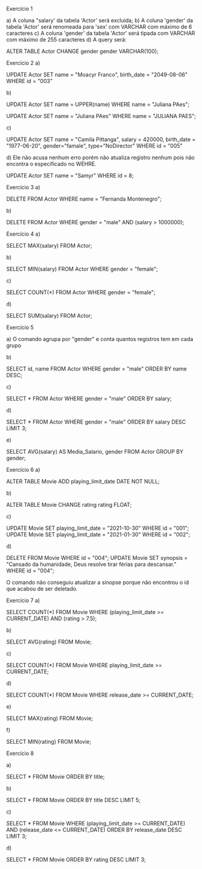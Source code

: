 Exercício 1

a) A coluna "salary' da tabela 'Actor' será excluida;
b) A coluna 'gender' da tabela 'Actor' será renomeada para 'sex' com VARCHAR com máximo de 6 caracteres
c) A coluna 'gender' da tabela 'Actor' será tipada com VARCHAR com máximo de 255 caracteres
d) A query será:

ALTER TABLE Actor CHANGE gender gender VARCHAR(100);

Exercício 2
a)

UPDATE Actor
SET name = "Moacyr Franco", birth_date = "2049-08-06"
WHERE id = "003"

b)

UPDATE Actor SET name = UPPER(name) WHERE name = "Juliana PAes";


UPDATE Actor SET name = "Juliana PAes" WHERE name = "JULIANA PAES";

c) 

UPDATE Actor SET name = "Camila Pittanga", salary = 420000, birth_date = "1977-06-20", gender="famale", type="NoDirector" WHERE id = "005"

d) Ele não acusa nenhum erro porém não atualiza registro nenhum pois não encontra o especificado no WEHRE.

UPDATE Actor SET name = "Samyr" WHERE id = 8;


 Exercício 3
a)

DELETE FROM Actor WHERE name = "Fernanda Montenegro";

b)

DELETE FROM Actor WHERE gender = "male" AND (salary > 1000000);

 Exercício 4
a)

SELECT MAX(salary) FROM Actor;

b)

SELECT MIN(salary) FROM Actor WHERE gender = "female";


c)

SELECT COUNT(*) FROM Actor WHERE gender = "female";


d)

SELECT SUM(salary) FROM Actor;

Exercício 5

a) O comando agrupa por "gender" e conta quantos registros tem em cada grupo

b)

SELECT id, name FROM Actor WHERE gender = "male" ORDER BY name DESC;


c)

SELECT * FROM Actor WHERE gender = "male" ORDER BY salary;


d)

SELECT * FROM Actor WHERE gender = "male" ORDER BY salary DESC LIMIT 3;


e)

SELECT AVG(salary) AS Media_Salario, gender FROM Actor GROUP BY gender;

 Exercício 6
a)

ALTER TABLE Movie ADD playing_limit_date DATE NOT NULL;


b)

ALTER TABLE Movie CHANGE rating rating FLOAT;


c)

UPDATE Movie SET playing_limit_date = "2021-10-30" WHERE id = "001";
UPDATE Movie SET playing_limit_date = "2021-01-30" WHERE id = "002";


d)

DELETE FROM Movie WHERE id = "004";
UPDATE Movie SET synopsis = "Cansado da humanidade, Deus resolve tirar férias para descansar." WHERE id = "004";

O comando não conseguiu atualizar a sinopse porque não encontrou o id que acabou de ser deletado.

Exercício 7
a)

SELECT COUNT(*) FROM Movie WHERE (playing_limit_date >= CURRENT_DATE) AND (rating > 7.5);


b)

SELECT AVG(rating) FROM Movie;


c)

SELECT COUNT(*) FROM Movie WHERE playing_limit_date >= CURRENT_DATE;


d)

SELECT COUNT(*) FROM Movie WHERE release_date >= CURRENT_DATE;


e)

SELECT MAX(rating) FROM Movie;


f)

SELECT MIN(rating) FROM Movie;

Exercício 8

a)

SELECT * FROM Movie ORDER BY title;


b)

SELECT * FROM Movie ORDER BY title DESC LIMIT 5;


c)

SELECT * FROM Movie WHERE (playing_limit_date >= CURRENT_DATE) AND (release_date <= CURRENT_DATE) 
ORDER BY release_date DESC LIMIT 3;


d)

SELECT * FROM Movie ORDER BY rating DESC LIMIT 3;
